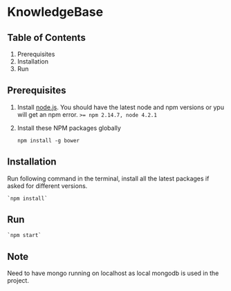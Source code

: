 # KnowledgeBase
## Table of Contents
1. Prerequisites
2. Installation
3. Run
## Prerequisites
1. Install [node.js](https://nodejs.org/en/). You should have the latest node and npm versions or ypu will get an npm error. `>= npm 2.14.7, node 4.2.1` 
2. Install these NPM packages globally

    `npm install -g bower`
## Installation
Run following command in the terminal, install all the latest packages if asked for different versions.

    `npm install`
## Run

    `npm start`
## Note
Need to have mongo running on localhost as local mongodb is used in the project.